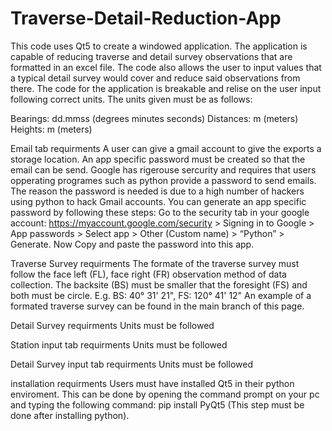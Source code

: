 # Traverse-Detail-Reduction-App
This code uses Qt5 to create a windowed application. The application is capable of reducing traverse and detail survey observations that are formatted in an excel file. The code also allows the user to input  values that a typical detail survey would cover and reduce said observations from there. 
The code for the application is breakable and relise on the user input following correct units. The units given must be as follows:


Bearings: dd.mmss (degrees minutes seconds)
Distances: m (meters)
Heights: m (meters)


Email tab requirments
A user can give a gmail account to give the exports a storage location. An app specific password must be created so that the email can be send. Google has rigerouse sercurity and requires that users opperating programes such as python provide a password to send emails. The reason the password is needed is due to a high number of hackers using python to hack Gmail accounts. You can generate an app specific password by following these steps: 
Go to the security tab in your google account: https://myaccount.google.com/security > Signing in to Google > App passwords > Select app > Other (Custom name) > “Python” >  Generate. Now Copy and paste the password into this app.


Traverse Survey requirments
The formate of the traverse survey must follow the face left (FL), face right (FR) observation method of data collection. 
The backsite (BS) must be smaller that the foresight (FS) and both must be circle. E.g. BS: 40° 31' 21", FS: 120° 41' 12"
An example of a formated traverse survey can be found in the main branch of this page.


Detail Survey requirments
Units must be followed


Station input tab requirments
Units must be followed


Detail Survey input tab requirments
Units must be followed


installation requirments
Users must have installed Qt5 in their python enviroment. This can be done by opening the command prompt on your pc and typing the following command: pip install PyQt5 (This step must be done after installing python).

